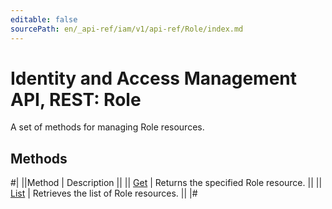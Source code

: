 ```yaml
---
editable: false
sourcePath: en/_api-ref/iam/v1/api-ref/Role/index.md
---
```


# Identity and Access Management API, REST: Role

A set of methods for managing Role resources.

## Methods

#|
||Method | Description ||
|| [Get](get.md) | Returns the specified Role resource. ||
|| [List](list.md) | Retrieves the list of Role resources. ||
|#